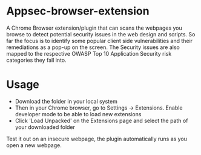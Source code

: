 # Appsec-browser-extension
A Chrome Browser extension/plugin that can scans the webpages you browse to detect potential security issues in the web design and scripts. So far the focus is to identify some popular client side vulnerabilities and their remediations as a pop-up on the screen.
The Security issues are also mapped to the respective OWASP Top 10 Application Security risk categories they fall into.

# Usage
- Download the folder in your local system
- Then in your Chrome browser, go to Settings -> Extensions. Enable developer mode to be able to load new extensions
- Click 'Load Unpacked' on the Extensions page and select the path of your downloaded folder


Test it out on an insecure webpage, the plugin automatically runs as you open a new webpage.
